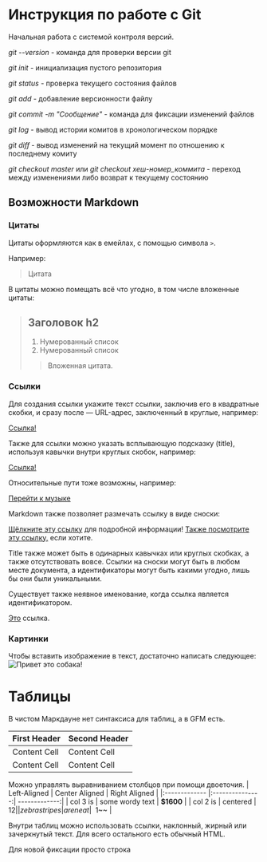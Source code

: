 ﻿# Инструкция по работе с Git

Начальная работа с системой контроля версий.

*git --version* - команда для проверки версии git

*git init* - инициализация пустого репозитория

*git status* - проверка текущего состояния файлов

*git add* - добавление версионности файлу

*git commit -m "Сообщение"* - команда для фиксации изменений файлов

*git log* - вывод истории комитов в хронологическом порядке

*git diff* - вывод изменений на текущий момент по отношению к последнему комиту

*git checkout master* или *git checkout хеш-номер_коммита* - переход между изменениями либо возврат к текущему состоянию

## Возможности Markdown

### Цитаты
Цитаты оформляются как в емейлах, с помощью символа `>`.

Например:
> Цитата

В цитаты можно помещать всё что угодно, в том числе
вложенные цитаты:
> ## Заголовок h2
>
> 1. Нумерованный список
> 2. Нумерованный список
>
> > Вложенная цитата.
>

### Ссылки

Для создания ссылки укажите текст ссылки, заключив его в квадратные скобки, и сразу после — URL-адрес, заключенный в круглые, например: 

[Ссылка!](http://test.com/)

Также для ссылки можно указать всплывающую подсказку (title), используя кавычки внутри круглых скобок, например:

[Ссылка!](http://test.com/ "Ссылка на Test.com")

Относительные пути тоже возможны, например:

[Перейти к музыке](/music/)

Markdown также позволяет размечать ссылку в виде сноски:

[Щёлкните эту ссылку][link1] для подробной информации!
[Также посмотрите эту ссылку,][foobar] если хотите.

[link1]: http://test.com/ "Круто!"
[foobar]: http://foobar.biz/ "Нормально!"

Title также может быть в одинарных кавычках или круглых скобках, а также отсутствовать вовсе. Ссылки на сноски могут быть в любом месте документа, а идентификаторы могут быть какими угодно, лишь бы они были уникальными.

Существует также неявное именование, когда ссылка является идентификатором.

[Это][] ссылка.

[это]: http://thisisalink.com/

### Картинки

Чтобы вставить изображение в текст, достаточно написать следующее:
![Привет это собака!](Dog.jpeg)

# Таблицы

В чистом Маркдауне нет синтаксиса для таблиц, а в GFM
есть.

| First Header | Second Header |
| ------------- | ------------- |
| Content Cell | Content Cell |
| Content Cell | Content Cell |

Можно управлять выравниванием столбцов при помощи
двоеточия.
| Left-Aligned | Center Aligned | Right Aligned |
|:------------- |:---------------:| -------------:|
| col 3 is | some wordy text | **$1600** |
| col 2 is | centered | $12 |
| zebra stripes | are neat | ~~$1~~ |

Внутри таблиц можно использовать ссылки, наклонный,
жирный или зачеркнутый текст.
Для всего остального есть обычный HTML.

Для новой фиксации просто строка
